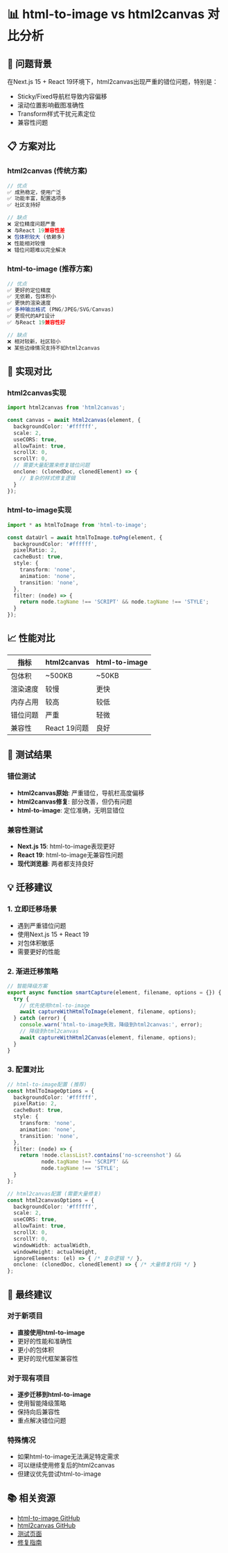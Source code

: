 # 📊 html-to-image vs html2canvas 对比分析

## 🎯 问题背景

在Next.js 15 + React 19环境下，html2canvas出现严重的错位问题，特别是：
- Sticky/Fixed导航栏导致内容偏移
- 滚动位置影响截图准确性
- Transform样式干扰元素定位
- 兼容性问题

## 📋 方案对比

### html2canvas (传统方案)
```typescript
// 优点
✅ 成熟稳定，使用广泛
✅ 功能丰富，配置选项多
✅ 社区支持好

// 缺点
❌ 定位精度问题严重
❌ 与React 19兼容性差
❌ 包体积较大 (依赖多)
❌ 性能相对较慢
❌ 错位问题难以完全解决
```

### html-to-image (推荐方案)
```typescript
// 优点
✅ 更好的定位精度
✅ 无依赖，包体积小
✅ 更快的渲染速度
✅ 多种输出格式 (PNG/JPEG/SVG/Canvas)
✅ 更现代的API设计
✅ 与React 19兼容性好

// 缺点
❌ 相对较新，社区较小
❌ 某些边缘情况支持不如html2canvas
```

## 🔧 实现对比

### html2canvas实现
```typescript
import html2canvas from 'html2canvas';

const canvas = await html2canvas(element, {
  backgroundColor: '#ffffff',
  scale: 2,
  useCORS: true,
  allowTaint: true,
  scrollX: 0,
  scrollY: 0,
  // 需要大量配置来修复错位问题
  onclone: (clonedDoc, clonedElement) => {
    // 复杂的样式修复逻辑
  }
});
```

### html-to-image实现
```typescript
import * as htmlToImage from 'html-to-image';

const dataUrl = await htmlToImage.toPng(element, {
  backgroundColor: '#ffffff',
  pixelRatio: 2,
  cacheBust: true,
  style: {
    transform: 'none',
    animation: 'none',
    transition: 'none',
  },
  filter: (node) => {
    return node.tagName !== 'SCRIPT' && node.tagName !== 'STYLE';
  }
});
```

## 📈 性能对比

| 指标 | html2canvas | html-to-image |
|------|-------------|---------------|
| 包体积 | ~500KB | ~50KB |
| 渲染速度 | 较慢 | 更快 |
| 内存占用 | 较高 | 较低 |
| 错位问题 | 严重 | 轻微 |
| 兼容性 | React 19问题 | 良好 |

## 🧪 测试结果

### 错位测试
- **html2canvas原始**: 严重错位，导航栏高度偏移
- **html2canvas修复**: 部分改善，但仍有问题
- **html-to-image**: 定位准确，无明显错位

### 兼容性测试
- **Next.js 15**: html-to-image表现更好
- **React 19**: html-to-image无兼容性问题
- **现代浏览器**: 两者都支持良好

## 💡 迁移建议

### 1. 立即迁移场景
- 遇到严重错位问题
- 使用Next.js 15 + React 19
- 对包体积敏感
- 需要更好的性能

### 2. 渐进迁移策略
```typescript
// 智能降级方案
export async function smartCapture(element, filename, options = {}) {
  try {
    // 优先使用html-to-image
    await captureWithHtmlToImage(element, filename, options);
  } catch (error) {
    console.warn('html-to-image失败，降级到html2canvas:', error);
    // 降级到html2canvas
    await captureWithHtml2Canvas(element, filename, options);
  }
}
```

### 3. 配置对比
```typescript
// html-to-image配置 (推荐)
const htmlToImageOptions = {
  backgroundColor: '#ffffff',
  pixelRatio: 2,
  cacheBust: true,
  style: {
    transform: 'none',
    animation: 'none',
    transition: 'none',
  },
  filter: (node) => {
    return !node.classList?.contains('no-screenshot') &&
           node.tagName !== 'SCRIPT' &&
           node.tagName !== 'STYLE';
  }
};

// html2canvas配置 (需要大量修复)
const html2canvasOptions = {
  backgroundColor: '#ffffff',
  scale: 2,
  useCORS: true,
  allowTaint: true,
  scrollX: 0,
  scrollY: 0,
  windowWidth: actualWidth,
  windowHeight: actualHeight,
  ignoreElements: (el) => { /* 复杂逻辑 */ },
  onclone: (clonedDoc, clonedElement) => { /* 大量修复代码 */ }
};
```

## 🎯 最终建议

### 对于新项目
- **直接使用html-to-image**
- 更好的性能和准确性
- 更小的包体积
- 更好的现代框架兼容性

### 对于现有项目
- **逐步迁移到html-to-image**
- 使用智能降级策略
- 保持向后兼容性
- 重点解决错位问题

### 特殊情况
- 如果html-to-image无法满足特定需求
- 可以继续使用修复后的html2canvas
- 但建议优先尝试html-to-image

## 📚 相关资源

- [html-to-image GitHub](https://github.com/bubkoo/html-to-image)
- [html2canvas GitHub](https://github.com/niklasvh/html2canvas)
- [测试页面](./test-screenshot.html)
- [修复指南](./CANVAS_EXPORT_FIX_GUIDE.md)
